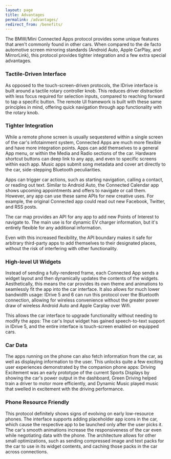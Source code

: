 ```yaml
---
layout: page
title: Advantages
permalink: /advantages/
redirect_from: /benefits/
---
```


The BMW/Mini Connected Apps protocol provides some unique features that aren't commonly found in other cars. When compared to the de facto automotive screen mirroring standards (Android Auto, Apple CarPlay, and MirrorLink), this protocol provides tighter integration and a few extra special advantages.

### Tactile-Driven Interface

As opposed to the touch-screen-driven protocols, the IDrive interface is built around a tactile rotary controller knob. This reduces driver distraction with less focus required for selection inputs, compared to reaching forward to tap a specific button.
The remote UI framework is built with these same principles in mind, offering quick navigation through app functionality with the rotary knob.

### Tighter Integration

While a remote phone screen is usually sequestered within a single screen of the car's infotainment system, Connected Apps are much more flexible and have more integration points. Apps can add themselves to a general App menu, or within the Media and Radio sections of the car. Hardware shortcut buttons can deep link to any app, and even to specific screens within each app. Music apps submit song metadata and cover art directly to the car, side-stepping Bluetooth peculiarities.

Apps can trigger car actions, such as starting navigation, calling a contact, or reading out text. Similar to Android Auto, the Connected Calendar app shows upcoming appointments and offers to navigate or call them. However, any app can use these same APIs for new creative uses. For example, the original Connected app could read out new Facebook, Twitter, and RSS posts.

The car map provides an API for any app to add new Points of Interest to navigate to. The main use is for dynamic EV charger information, but it's entirely flexible for any additional information.

Even with this increased flexibility, the API boundary makes it safe for arbitrary third-party apps to add themselves to their designated places, without the risk of interfering with other functionality.

### High-level UI Widgets

Instead of sending a fully-rendered frame, each Connected App sends a widget layout and then dynamically updates the contents of the widgets. Aesthetically, this means the car provides its own theme and animations to seamlessly fit the app into the car interface. It also allows for much lower bandwidth usage: IDrive 5 and 6 can run this protocol over the Bluetooth connection, allowing for wireless convenience without the greater power draw of wireless Android Auto and Apple Carplay over Wifi.

This allows the car interface to upgrade functionality without needing to modify the apps: The car's Input widget has gained speech-to-text support in IDrive 5, and the entire interface is touch-screen enabled on equipped cars.

### Car Data

The apps running on the phone can also fetch information from the car, as well as displaying information to the user. This unlocks quite a few exciting user experiences demonstrated by the companion phone apps: Driving Excitement was an early prototype of the current Sports Displays by showing the car's power output in the dashboard, Green Driving helped train a driver to motor more efficiently, and Dynamic Music played music that swelled in excitement with the driving performance.

### Phone Resource Friendly

This protocol definitely shows signs of evolving on early low-resource phones. The interface supports adding placeholder app icons in the car, which cause the respective app to be launched only after the user picks it. The car's smooth animations increase the responsiveness of the car even while negotiating data with the phone. The architecture allows for other small optimizations, such as sending compressed image and text packs for the car to use in its widget contents, and caching those packs in the car across connections.
